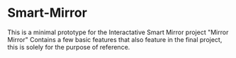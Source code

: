 # Smart-Mirror
This is a minimal prototype for the Interactative Smart Mirror project "Mirror Mirror"
Contains a few basic features that also feature in the final project, this is solely for the purpose of reference.
